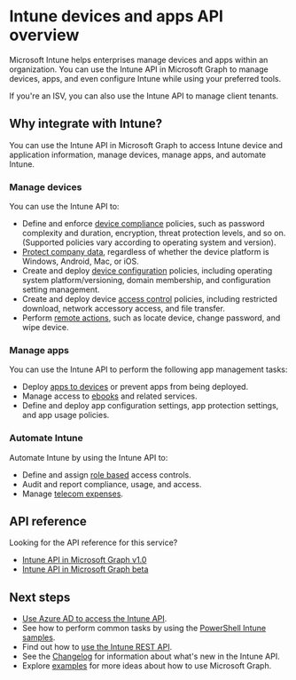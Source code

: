 # Intune devices and apps API overview

Microsoft Intune helps enterprises manage devices and apps within an organization. You can use the Intune API in Microsoft Graph to manage devices, apps, and even configure Intune while using your preferred tools. 

If you're an ISV, you can also use the Intune API to manage client tenants.

## Why integrate with Intune?

You can use the Intune API in Microsoft Graph to access Intune device and application information, manage devices, manage apps, and automate Intune.

### Manage devices

You can use the Intune API to:

- Define and enforce [device compliance](/graph/api/resources/intune-deviceconfig-devicecomplianceactionitem?view=graph-rest-1.0) policies, such as password complexity and duration, encryption, threat protection levels, and so on.  (Supported policies vary according to operating system and version).
- [Protect company data](/graph/api/resources/intune-mam-windowsinformationprotectionpolicy?view=graph-rest-1.0), regardless of whether the device platform is Windows, Android, Mac, or iOS.
- Create and deploy [device configuration](/graph/api/resources/intune-deviceconfig-deviceconfiguration?view=graph-rest-1.0) policies, including operating system platform/versioning, domain membership, and configuration setting management.
- Create and deploy device [access control](/graph/api/resources/intune-onboarding-onpremisesconditionalaccesssettings?view=graph-rest-1.0) policies, including restricted download, network accessory access, and file transfer.
- Perform [remote actions](/graph/api/resources/intune-devices-manageddevice?view=graph-rest-1.0), such as locate device, change password, and wipe device.

### Manage apps 

You can use the Intune API to perform the following app management tasks:

- Deploy [apps to devices](/graph/api/resources/intune-apps-mobileapp?view=graph-rest-1.0) or prevent apps from being deployed.
- Manage access to [ebooks](/graph/api/resources/intune-books-ebookinstallsummary?view=graph-rest-1.0) and related services.
- Define and deploy app configuration settings, app protection settings, and app usage policies.

### Automate Intune

Automate Intune by using the Intune API to:

- Define and assign [role based](/graph/api/resources/intune-rbac-conceptual?view=graph-rest-1.0) access controls.
- Audit and report compliance, usage, and access.
- Manage [telecom expenses](/graph/api/resources/intune-tem-conceptual?view=graph-rest-1.0).

## API reference
Looking for the API reference for this service?

- [Intune API in Microsoft Graph v1.0](/graph/api/resources/intune-graph-overview?view=graph-rest-1.0)
- [Intune API in Microsoft Graph beta](/graph/api/resources/intune-graph-overview?view=graph-rest-beta)

## Next steps

- [Use Azure AD to access the Intune API](https://docs.microsoft.com/intune/intune-graph-apis).
- See how to perform common tasks by using the [PowerShell Intune samples](https://github.com/microsoftgraph/powershell-intune-samples).
- Find out how to [use the Intune REST API](/graph/api/resources/intune-graph-overview?view=graph-rest-1.0).
- See the [Changelog](changelog.md) for information about what's new in the Intune API.
- Explore [examples](https://developer.microsoft.com/graph/graph/examples) for more ideas about how to use Microsoft Graph.

